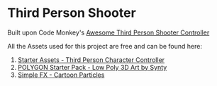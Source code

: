 # Third Person Shooter

Built upon Code Monkey's [Awesome Third Person Shooter Controller](https://www.youtube.com/watch?v=FbM4CkqtOuA&t=1467s&ab_channel=CodeMonkey)

All the Assets used for this project are free and can be found here: 
1. [Starter Assets - Third Person Character Controller](https://assetstore.unity.com/packages/essentials/starter-assets-third-person-character-controller-196526)
2. [POLYGON Starter Pack - Low Poly 3D Art by Synty](https://assetstore.unity.com/packages/3d/props/polygon-starter-pack-low-poly-3d-art-by-synty-156819)
2. [Simple FX - Cartoon Particles](https://assetstore.unity.com/packages/vfx/particles/simple-fx-cartoon-particles-67834)
